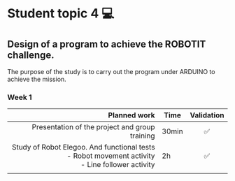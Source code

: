 # Student topic 4 💻

## Design of a program to achieve the ROBOTIT challenge.
The purpose of the study is to carry out the program under ARDUINO to achieve the mission.

### Week 1
| Planned work | Time | Validation |
|--------:|----------------------------|:--------------------:|
| Presentation of the project and group training | 30min | ✅ |
| Study of Robot Elegoo. And functional tests<br> - Robot movement activity<br> - Line follower activity | 2h | ✅ |
|         |                            |                      |
